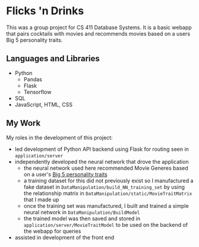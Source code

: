 # Flicks 'n Drinks
This was a group project for CS 411 Database Systems. It is a basic webapp that pairs cocktails with movies and recommends movies based on a users Big 5 personality traits.

## Languages and Libraries
* Python
  * Pandas
  * Flask
  * Tensorflow
* SQL
* JavaScript, HTML, CSS

## My Work
My roles in the development of this project:
* led development of Python API backend using Flask for routing seen in `application/server`
* independently developed the neural network that drove the application
  * the neural network used here recommended Movie Generes based on a user's [Big 5 personality traits](https://www.verywellmind.com/the-big-five-personality-dimensions-2795422#:~:text=The%20five%20broad%20personality%20traits,openness%2C%20conscientiousness%2C%20and%20neuroticism.)
  * a training dataset for this did not previously exist so I manufactured a fake dataset in `DataManipulation/build_NN_training_set` by using the relationship matrix in `DataManipulation/static/MovieTraitMatrix` that I made up
  * once the training set was manufactured, I built and trained a simple neural network in `DataManipulation/BuildModel`
  * the trained model was then saved and stored in `application/server/MovieTraitModel` to be used on the backend of the webapp for queries
* assisted in development of the front end
